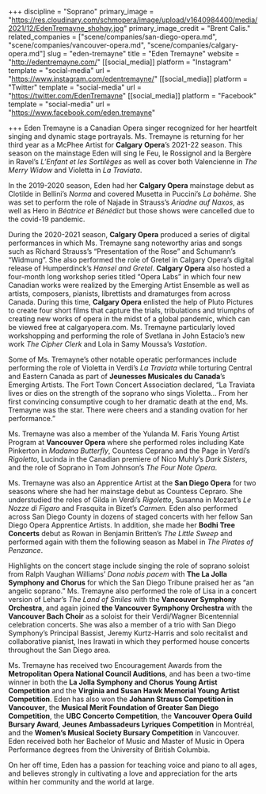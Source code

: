 +++
discipline = "Soprano"
primary_image = "https://res.cloudinary.com/schmopera/image/upload/v1640984400/media/2021/12/EdenTremayne_shohqy.jpg"
primary_image_credit = "Brent Calis."
related_companies = ["scene/companies/san-diego-opera.md", "scene/companies/vancouver-opera.md", "scene/companies/calgary-opera.md"]
slug = "eden-tremayne"
title = "Eden Tremayne"
website = "http://edentremayne.com/"
[[social_media]]
platform = "Instagram"
template = "social-media"
url = "https://www.instagram.com/edentremayne/"
[[social_media]]
platform = "Twitter"
template = "social-media"
url = "https://twitter.com/EdenTremayne"
[[social_media]]
platform = "Facebook"
template = "social-media"
url = "https://www.facebook.com/eden.tremayne"

+++
Eden Tremayne is a Canadian Opera singer recognized for her heartfelt singing and dynamic stage portrayals. Ms. Tremayne is returning for her third year as a McPhee Artist for **Calgary** **Opera**’s 2021-22 season. This season on the mainstage Eden will sing le Feu, le Rossignol and la Bergère in Ravel’s _L’Enfant et les Sortilèges_ as well as cover both Valencienne in _The Merry Widow_ and Violetta in _La Traviata_.

In the 2019-2020 season, Eden had her **Calgary Opera** mainstage debut as Clotilde in Bellini’s _Norma_ and covered Musetta in Puccini’s _La bohème._ She was set to perform the role of Najade in Strauss’s _Ariadne auf Naxos_, as well as Hero in _Béatrice et Bénédict_ but those shows were cancelled due to the covid-19 pandemic.

During the 2020-2021 season, **Calgary Opera** produced a series of digital performances in which Ms. Tremayne sang noteworthy arias and songs such as Richard Strauss’s “Presentation of the Rose” and Schumann’s “Widmung”. She also performed the role of Gretel in Calgary Opera’s digital release of Humperdinck’s _Hansel and Gretel_. **Calgary Opera** also hosted a four-month long workshop series titled “Opera Labs” in which four new Canadian works were realized by the Emerging Artist Ensemble as well as artists, composers, pianists, librettists and dramaturges from across Canada. During this time, **Calgary Opera** enlisted the help of Pluto Pictures to create four short films that capture the trials, tribulations and triumphs of creating new works of opera in the midst of a global pandemic, which can be viewed free at calgaryopera.com. Ms. Tremayne particularly loved workshopping and performing the role of Svetlana in John Estacio’s new work _The Cipher Clerk_ and Lola in Samy Moussa’s _Vastation_.

Some of Ms. Tremayne’s other notable operatic performances include performing the role of Violetta in Verdi’s _La Traviata_ while torturing Central and Eastern Canada as part of **Jeunesses Musicales du Canada**’s Emerging Artists. The Fort Town Concert Association declared, “La Traviata lives or dies on the strength of the soprano who sings Violetta… From her first convincing consumptive cough to her dramatic death at the end, Ms. Tremayne was the star. There were cheers and a standing ovation for her performance.”

Ms. Tremayne was also a member of the Yulanda M. Faris Young Artist Program at **Vancouver Opera** where she performed roles including Kate Pinkerton in _Madama Butterfly_, Countess Ceprano and the Page in Verdi’s _Rigoletto_, Lucinda in the Canadian premiere of Nico Muhly’s _Dark Sisters_, and the role of Soprano in Tom Johnson’s _The Four Note Opera_.

Ms. Tremayne was also an Apprentice Artist at the **San Diego Opera** for two seasons where she had her mainstage debut as Countess Cepraro. She understudied the roles of Gilda in Verdi’s _Rigoletto_, Susanna in Mozart’s _Le Nozze di Figaro_ and Frasquita in Bizet’s _Carmen._ Eden also performed across San Diego County in dozens of staged concerts with her fellow San Diego Opera Apprentice Artists. In addition, she made her **Bodhi Tree Concerts** debut as Rowan in Benjamin Britten’s _The Little Sweep_ and performed again with them the following season as Mabel in _The Pirates of Penzance_.

Highlights on the concert stage include singing the role of soprano soloist from Ralph Vaughan Williams’ _Dona nobis pacem_ with **The La Jolla Symphony and Chorus** for which the San Diego Tribune praised her as “an angelic soprano.” Ms. Tremayne also performed the role of Lisa in a concert version of Lehar’s _The Land of Smiles_ with the **Vancouver Symphony Orchestra**, and again joined **the Vancouver Symphony Orchestra** with the **Vancouver Bach Choir** as a soloist for their Verdi/Wagner Bicentennial celebration concerts. She was also a member of a trio with San Diego Symphony’s Principal Bassist, Jeremy Kurtz-Harris and solo recitalist and collaborative pianist, Ines Irawati in which they performed house concerts throughout the San Diego area.

Ms. Tremayne has received two Encouragement Awards from the **Metropolitan Opera National Council Auditions**, and has been a two-time winner in both the **La Jolla Symphony and Chorus Young Artist Competition** and the **Virginia and Susan Hawk Memorial Young Artist Competition**. Eden has also won the **Johann Strauss Competition in Vancouver**, the **Musical Merit Foundation of Greater San Diego Competition**, the **UBC Concerto Competition**, the **Vancouver Opera Guild Bursary Award**, **Jeunes Ambassadeurs Lyriques Competition** in Montréal, and the **Women’s Musical Society Bursary Competition** in Vancouver. Eden received both her Bachelor of Music and Master of Music in Opera Performance degrees from the University of British Columbia.

On her off time, Eden has a passion for teaching voice and piano to all ages, and believes strongly in cultivating a love and appreciation for the arts within her community and the world at large.